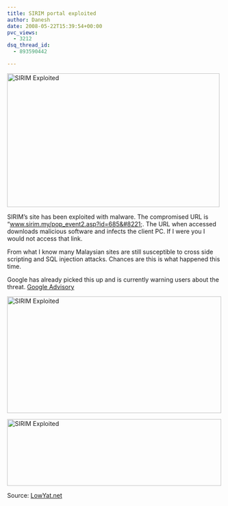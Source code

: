 ```yaml
---
title: SIRIM portal exploited
author: Danesh
date: 2008-05-22T15:39:54+00:00
pvc_views:
  - 3212
dsq_thread_id:
  - 893590442

---
```

[<img loading="lazy" class="alignnone size-full wp-image-583" title="SIRIM Exploited" src="/wp-content/uploads/2008/05/sirim-exploited1.png" alt="SIRIM Exploited" width="496" height="313" />][1]

SIRIM&#8217;s site has been exploited with malware. The compromised URL is &#8220;www.sirim.my/pop_event2.asp?id=685&#8221;. The URL when accessed downloads malicious software and infects the client PC. If I were you I would not access that link.

From what I know many Malaysian sites are still susceptible to cross side scripting and SQL injection attacks. Chances are this is what happened this time.

Google has already picked this up and is currently warning users about the threat. [Google Advisory][2]

[<img loading="lazy" class="alignnone size-full wp-image-584" title="SIRIM Exploited" src="/wp-content/uploads/2008/05/sirim-exploited2.png" alt="SIRIM Exploited" width="500" height="273" />][3]

[<img loading="lazy" class="alignnone size-full wp-image-582" title="SIRIM Exploited" src="/wp-content/uploads/2008/05/sirim-exploited3.png" alt="SIRIM Exploited" width="500" height="156" />][4]

Source: [LowYat.net][5]

 [1]: /wp-content/uploads/2008/05/sirim-exploited1.png
 [2]: http://www.google.com/safebrowsing/diagnostic?site=sirim.my.
 [3]: /wp-content/uploads/2008/05/sirim-exploited2.png
 [4]: /wp-content/uploads/2008/05/sirim-exploited3.png
 [5]: http://www.lowyat.net/v2/latest/sirim-website-latest-to-be-compromised.html